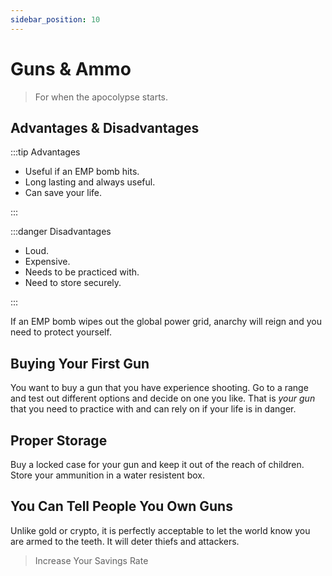 ```yaml
---
sidebar_position: 10
---
```


# Guns & Ammo

>For when the apocolypse starts.

## Advantages & Disadvantages

:::tip Advantages

- Useful if an EMP bomb hits.
- Long lasting and always useful.
- Can save your life.

:::

:::danger Disadvantages

- Loud.
- Expensive.
- Needs to be practiced with.
- Need to store securely.

:::

If an EMP bomb wipes out the global power grid, anarchy will reign and you need to protect yourself.

## Buying Your First Gun

You want to buy a gun that you have experience shooting. Go to a range and test out different options and decide on one you like. That is *your gun* that you need to practice with and can rely on if your life is in danger.

## Proper Storage

Buy a locked case for your gun and keep it out of the reach of children. Store your ammunition in a water resistent box.

## You Can Tell People You Own Guns

Unlike gold or crypto, it is perfectly acceptable to let the world know you are armed to the teeth. It will deter thiefs and attackers.

>Increase Your Savings Rate
